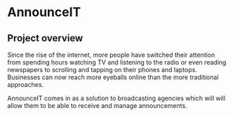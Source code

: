 # AnnounceIT

## Project overview

Since the rise of the internet, more people have switched their attention from spending hours
watching TV and listening to the radio or even reading newspapers to scrolling and tapping on
their phones and laptops. Businesses can now reach more eyeballs online than the more
traditional approaches.

AnnounceIT comes in as a solution to broadcasting agencies which will will allow them to be able
to receive and manage announcements.
